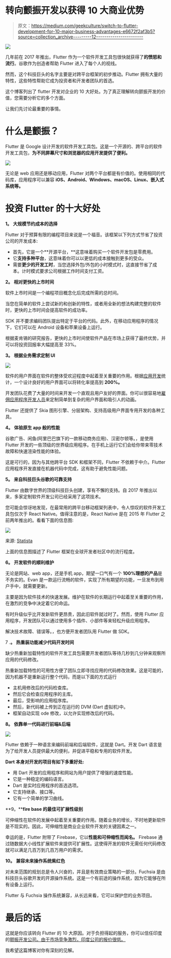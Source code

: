 # 转向颤振开发以获得 10 大商业优势

> 原文：<https://medium.com/geekculture/switch-to-flutter-development-for-10-major-business-advantages-e6672f2af3b5?source=collection_archive---------12----------------------->

![](img/ed9cc1c6f58dd361ee59da506f3bc35b.png)

几年前在 2017 年推出，Flutter 作为一个软件开发工具包很快就获得了**的愤怒和流行**。谷歌作为创造者帮助 Flutter 进入了每个人的视线。

然而，这个科技巨头的名字主要是对跨平台框架的初步推动。Flutter 拥有大量的特性，这些特性帮助它成为投资者和开发者团队的首选。

这个博客列出了 flutter 开发对企业的 10 大好处。为了真正理解转向颤振开发的价值，您需要分析它的多个方面。

让我们先讨论最重要的事情。

# 什么是颤振？

Flutter 是 Google 设计开发的软件开发工具包。这是一个开源的、跨平台的软件开发工具包，**为不同屏幕尺寸和浏览器的应用开发提供了便利。**

![](img/730a54b09c5768577b5049683665b4bc.png)

无论是 web 应用还是移动应用，Flutter 对两个平台都是有价值的。使用相同的代码库，应用程序可以兼容 **iOS、Android、Windows、macOS、Linux、嵌入式系统等。**

# 投资 Flutter 的十大好处

**1。** **大规模节约成本的选择**

Flutter 对于预算有限的编程项目来说是一个福音。该框架以下列方式节省了投资公司的开发成本:

*   首先，它是一个**开源平台，**这意味着购买一个软件开发包是零费用。
*   它**支持多种平台**，这意味着你可以以更低的成本接触到更多的受众。
*   需要**更少的开发工时**，当您选择外包/外包的小时模式时，这直接节省了成本。计时模式要求公司根据工作时间支付工资。

**2。** **相对更快的上市时间**

软件上市时间是一个编程项目概念化后完成所需的总时间。

当您在简单的软件上尝试新的和创新的特性，或者用全新的想法构建完整的软件时，更快的上市时间会提高软件的成功率。

SDK 并不要求编码团队提出特定于平台的代码。此外，在移动应用程序的情况下，它们可以在 Android 设备和苹果设备上运行。

根据麦肯锡的研究报告，更快的上市时间使软件产品在市场上获得了最终优势，并可以将投资回报率大幅提高至 33%。

**3。** **根据业务需求定制 UI**

![](img/7670192d3b43e42b02495435a36828a2.png)

软件的用户界面在软件的整体受欢迎程度中起着至关重要的作用。根据[应用开发](https://www.standardfirms.com/top-app-development-companies/)统计，一个设计良好的用户界面可以将转化率提高到 **200%。**

开发团队花费了大量的时间来开发一个直观且用户友好的界面。你可以很容易地[雇佣应用程序开发人员](https://www.pixelcrayons.com/hire-app-developers)来定制简单到复杂的用户界面和吸引人的动画。

Flutter 还提供了 Skia 图形引擎、分层架构、支持高级用户界面专用开发的各种工具。

**4。** **体验原生 app 般的性能**

谷歌广告、闲鱼(阿里巴巴旗下的一款移动商务应用)、汉密尔顿等。，是使用 Flutter 开发的一些顶级的世界级应用程序。在手机上运行它们会给你带来零技术故障和快速渲染性能的体验。

这是可行的，因为与其他跨平台 SDK 和框架不同，Flutter 不依赖于中介。Flutter 应用程序开发直接在机器代码中完成，这有助于避免性能问题。

**5。** **来自科技巨头谷歌的可靠支持**

Flutter 由数字世界的顶级科技巨头创建，享有不懈的支持。自 2017 年推出以来，多家定制软件开发公司已经采用了这项技术。

您可能会惊讶地发现，在最常用的跨平台移动框架列表中，令人惊叹的软件开发工具包仅次于 React Native。值得注意的是，React Native 是在 2015 年 Flutter 之前两年推出的。看看下面的信息图:

![](img/77135bb62be012390f30cd230f54067f.png)

来源: [Statista](https://www.statista.com/statistics/869224/worldwide-software-developer-working-hours/)

上面的信息图描述了 Flutter 框架在全球开发者社区中的流行程度。

**6。** **开发软件的顺利维护**

无论是网站、web app，还是手机 app，期望一口气有一个 **100%理想的产品**是不务实的。Evan 是一款运行流畅的软件，实现了所有期望的功能，一旦发布到用户手中，就需要更新。

主要是因为软件技术的快速发展。维护在软件的长期运行中起着至关重要的作用，在激烈的竞争中决定着它的命运。

有时升级似乎比开发新软件更昂贵，因此旧软件就过时了。然而，使用 Flutter 应用程序，开发团队可以通过使用多个插件、小部件等来轻松升级应用程序。

解决技术故障、错误等。，也方便开发者团队用 Flutter 做 SDK。

7 .**。** **热重装功能减少代码开发时间**

缺少热重新加载特性的软件开发工具包需要开发者团队等待几秒到几分钟来观察所应用的代码修改。

热重新加载特性的可用性方便了团队立即寻找应用的代码修改效果。这是可能的，因为机器不是重新运行整个代码，而是以下面的方式运行

*   主机用修改后的代码检查库。
*   然后它会检查应用程序的主库。
*   最后，受影响的应用程序库。
*   然后，新代码被上传到正在运行的 DVM (Dart 虚拟机)中。
*   框架自动实现 ode 修改，以允许实现修改后的代码。

**8。** **依靠单一代码进行前端&后端**

![](img/f69b3093f3677605306be55f7ab34e85.png)

Flutter 依赖于一种语言来编码前端和后端软件，这就是 Dart。开发 Dart 语言是为了给开发人员提供最大的便利，并促进平稳和专用的软件开发。

**Dart 本身对开发的项目有如下多重好处:**

*   用 Dart 开发的应用程序和网站为用户提供了增强的速度性能。
*   它是一种稳定的编码语言。
*   Dart 是实时应用程序的首选选项。
*   它支持继承、接口等。
*   它有一个简单的学习曲线。

**9。****fire base 的最佳可扩展性级别**

可伸缩性在软件的发展中起着至关重要的作用。随着业务的增长，不时地更新软件是不现实的。因此，可伸缩性是商业企业软件开发的关键因素之一。

幸运的是，Flutter 附带了 Firebase，它以**性能和可伸缩性而闻名。** Firebase 通过随数据大小线性扩展软件来提供可扩展性。这使得开发的软件无需任何代码修改就可以满足几百万到几百万用户的需求。

**10。** **兼容未来操作系统紫红色**

对未来范围的规划总是令人兴奋的，并且是有效商业策略的一部分。Fuchsia 是由科技巨头谷歌开发的开源操作系统。这是一个有前途的操作系统，因为它能够在所有设备上运行。

Flutter 与 Fuchsia 操作系统兼容，从长远来看，它可以保护您的业务项目。

# 最后的话

这就是你应该转向 Flutter 的 10 大原因。对于负担得起的服务，你可以信任印度的[颤振开发公司。由于市场竞争激烈，印度公司的报价很低。](https://www.pixelcrayons.com/mobile-app-development/flutter-app-development-company-india)

我希望这篇博客对你有深刻的见解。